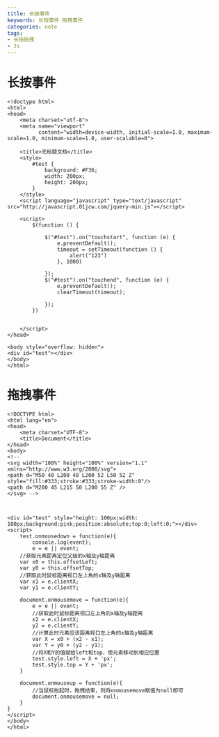 ```yaml
---
title: 长按事件
keywords: 长按事件 拖拽事件
categories: note
tags: 
- 长按拖拽
- Js
---
```


# 长按事件

	<!doctype html>
	<html>
	<head>
	    <meta charset="utf-8">
	    <meta name="viewport"
	          content="width=device-width, initial-scale=1.0, maximum-scale=1.0, minimum-scale=1.0, user-scalable=0">

	    <title>无标题文档</title>
	    <style>
	        #test {
	            background: #F36;
	            width: 200px;
	            height: 200px;
	        }
	    </style>
	    <script language="javascript" type="text/javascript" src="http://javascript.01jcw.com/jquery-min.js"></script>

	    <script>
	        $(function () {

	            $("#test").on("touchstart", function (e) {
	                e.preventDefault();
	                timeout = setTimeout(function () {
	                    alert("123")
	                }, 1000)

	            });
	            $("#test").on("touchend", function (e) {
	                e.preventDefault();
	                clearTimeout(timeout);

	            });
	        })


	    </script>
	</head>

	<body style="overflow: hidden">
	<div id="test"></div>
	</body>
	</html>


# 拖拽事件

	<!DOCTYPE html>
	<html lang="en">
	<head>
		<meta charset="UTF-8">
		<title>Document</title>
	</head>
	<body>
	<!-- 	
	<svg width="100%" height="100%" version="1.1"
	xmlns="http://www.w3.org/2000/svg">
	<path d="M50 48 L200 48 L200 52 L50 52 Z" style="fill:#333;stroke:#333;stroke-width:0"/>
	<path d="M200 45 L215 50 L200 55 Z" />
	</svg> -->



	<div id="test" style="height: 100px;width: 100px;background:pink;position:absolute;top:0;left:0;"></div>
	<script>
		test.onmousedown = function(e){
			console.log(event);
			e = e || event;
	    //获取元素距离定位父级的x轴及y轴距离
	    var x0 = this.offsetLeft;
	    var y0 = this.offsetTop;
	    //获取此时鼠标距离视口左上角的x轴及y轴距离
	    var x1 = e.clientX;
	    var y1 = e.clientY;

	    document.onmousemove = function(e){
	    	e = e || event;
	        //获取此时鼠标距离视口左上角的x轴及y轴距离
	        x2 = e.clientX;
	        y2 = e.clientY;    
	        //计算此时元素应该距离视口左上角的x轴及y轴距离
	        var X = x0 + (x2 - x1);
	        var Y = y0 + (y2 - y1);
	        //将X和Y的值赋给left和top，使元素移动到相应位置
	        test.style.left = X + 'px';
	        test.style.top = Y + 'px';
	    }

	    document.onmouseup = function(e){
	        //当鼠标抬起时，拖拽结束，则将onmousemove赋值为null即可
	        document.onmousemove = null;
	    }
	}
	</script>
	</body>
	</html>

